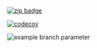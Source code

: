 [![zip badge](https://badgen.net/bundlephobia/minzip/action-test)](https://badgen.net/bundlephobia/minzip/action-test)

[![codecov](https://codecov.io/gh/ioan-ghisoi-cko/action-test/branch/master/graph/badge.svg?token=POL9EXI2IS)](https://codecov.io/gh/ioan-ghisoi-cko/action-test)

![example branch parameter](https://github.com/ioan-ghisoi-cko/action-test/workflows/CI%20Test/badge.svg?branch=master)
